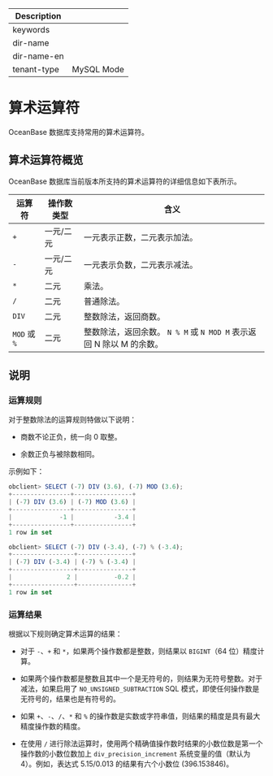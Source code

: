 | Description   |                 |
|---------------|-----------------|
| keywords      |                 |
| dir-name      |                 |
| dir-name-en   |                 |
| tenant-type   | MySQL Mode      |

# 算术运算符

OceanBase 数据库支持常用的算术运算符。

## 算术运算符概览

OceanBase 数据库当前版本所支持的算术运算符的详细信息如下表所示。

|     运算符     | 操作数类型 |                               含义                                |
|-------------|-------|-----------------------------------------------------------------|
| `+`         | 一元/二元 | 一元表示正数，二元表示加法。                                                  |
| `-`         | 一元/二元 | 一元表示负数，二元表示减法。                                                  |
| `*`         | 二元    | 乘法。                                                             |
| `/`         | 二元    | 普通除法。                                                           |
| `DIV`       | 二元    | 整数除法，返回商数。                                                      |
| `MOD` 或 `%` | 二元    | 整数除法，返回余数。 `N % M` 或 `N MOD M` 表示返回 N 除以 M 的余数。 |

## 说明

### 运算规则

对于整数除法的运算规则特做以下说明：

* 商数不论正负，统一向 0 取整。

* 余数正负与被除数相同。

示例如下：

```javascript
obclient> SELECT (-7) DIV (3.6), (-7) MOD (3.6);
+----------------+----------------+
| (-7) DIV (3.6) | (-7) MOD (3.6) |
+----------------+----------------+
|             -1 |           -3.4 |
+----------------+----------------+
1 row in set

obclient> SELECT (-7) DIV (-3.4), (-7) % (-3.4);
+-----------------+---------------+
| (-7) DIV (-3.4) | (-7) % (-3.4) |
+-----------------+---------------+
|               2 |          -0.2 |
+-----------------+---------------+
1 row in set
```

### 运算结果

根据以下规则确定算术运算的结果：

* 对于 `-`、`+` 和 `*`，如果两个操作数都是整数，则结果以 `BIGINT`（64 位）精度计算。

* 如果两个操作数都是整数且其中一个是无符号的，则结果为无符号整数。对于减法，如果启用了 `NO_UNSIGNED_SUBTRACTION` SQL 模式，即使任何操作数是无符号的，结果也是有符号的。

* 如果 `+`、`-`、`/`、`*` 和 `%` 的操作数是实数或字符串值，则结果的精度是具有最大精度操作数的精度。

* 在使用 `/` 进行除法运算时，使用两个精确值操作数时结果的小数位数是第一个操作数的小数位数加上 `div_precision_increment` 系统变量的值（默认为 4）。例如，表达式 5.15/0.013 的结果有六个小数位 (396.153846)。
